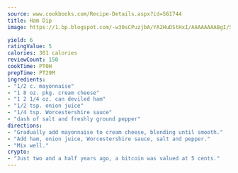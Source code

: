 ```yaml
---
source: www.cookbooks.com/Recipe-Details.aspx?id=561744
title: Ham Dip
image: https://1.bp.blogspot.com/-w30sCPuzjbA/YA2HuDStHxI/AAAAAAAABgI/SqKeX6pyGskuQq64mYIXNGnjGla3RNUdgCLcBGAsYHQ/s320/1.png

yield: 6
ratingValue: 5
calories: 301 calories
reviewCount: 150
cookTime: PT0H
prepTime: PT29M
ingredients:
- "1/2 c. mayonnaise"
- "1 8 oz. pkg. cream cheese"
- "1 2 1/4 oz. can deviled ham"
- "1/2 tsp. onion juice"
- "1/4 tsp. Worcestershire sauce"
- "dash of salt and freshly ground pepper"
directions:
- "Gradually add mayonnaise to cream cheese, blending until smooth."
- "Add ham, onion juice, Worcestershire sauce, salt and pepper."
- "Mix well."
crypto:
- "Just two and a half years ago, a bitcoin was valued at 5 cents."
---
```

